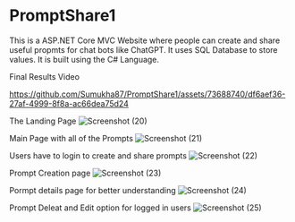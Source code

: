 # PromptShare1
This is a ASP.NET Core MVC Website where people can create and share useful propmts for chat bots like ChatGPT. It uses SQL Database to store values. It is built using the C# Language.

Final Results Video



https://github.com/Sumukha87/PromptShare1/assets/73688740/df6aef36-27af-4999-8f8a-ac66dea75d24




The Landing Page
![Screenshot (20)](https://github.com/Sumukha87/PromptShare1/assets/73688740/fbe0e926-93aa-4686-a855-0e3903d7ae2e)

Main Page with all of the Prompts
![Screenshot (21)](https://github.com/Sumukha87/PromptShare1/assets/73688740/8e98d379-8dba-40a5-a552-280cc4c03c95)

Users have to login to create and share prompts
![Screenshot (22)](https://github.com/Sumukha87/PromptShare1/assets/73688740/004a5f8f-58dd-42b0-96fa-7ebe9afec0fb)

Prompt Creation page
![Screenshot (23)](https://github.com/Sumukha87/PromptShare1/assets/73688740/36997d43-3250-4b33-9f7d-ab49cc3098c6)

Pormpt details page for better understanding
![Screenshot (24)](https://github.com/Sumukha87/PromptShare1/assets/73688740/725d6817-29ed-48d0-990e-a3402ae473e9)

Prompt Deleat and Edit option for logged in users
![Screenshot (25)](https://github.com/Sumukha87/PromptShare1/assets/73688740/9e456870-7fb3-44d3-bab0-90ebc8a19010)





